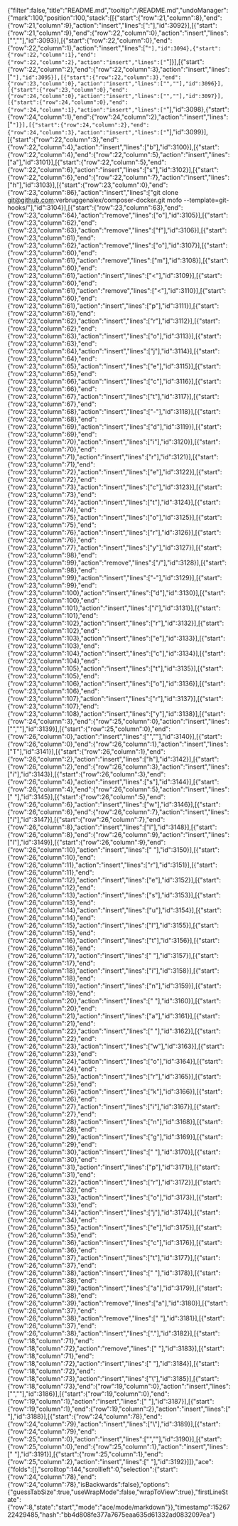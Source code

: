 {"filter":false,"title":"README.md","tooltip":"/README.md","undoManager":{"mark":100,"position":100,"stack":[[{"start":{"row":21,"column":8},"end":{"row":21,"column":9},"action":"insert","lines":[":"],"id":3092}],[{"start":{"row":21,"column":9},"end":{"row":22,"column":0},"action":"insert","lines":["",""],"id":3093}],[{"start":{"row":22,"column":0},"end":{"row":22,"column":1},"action":"insert","lines":["`"],"id":3094},{"start":{"row":22,"column":1},"end":{"row":22,"column":2},"action":"insert","lines":["`"]}],[{"start":{"row":22,"column":2},"end":{"row":22,"column":3},"action":"insert","lines":["`"],"id":3095}],[{"start":{"row":22,"column":3},"end":{"row":23,"column":0},"action":"insert","lines":["",""],"id":3096}],[{"start":{"row":23,"column":0},"end":{"row":24,"column":0},"action":"insert","lines":["",""],"id":3097}],[{"start":{"row":24,"column":0},"end":{"row":24,"column":1},"action":"insert","lines":["`"],"id":3098},{"start":{"row":24,"column":1},"end":{"row":24,"column":2},"action":"insert","lines":["`"]}],[{"start":{"row":24,"column":2},"end":{"row":24,"column":3},"action":"insert","lines":["`"],"id":3099}],[{"start":{"row":22,"column":3},"end":{"row":22,"column":4},"action":"insert","lines":["b"],"id":3100}],[{"start":{"row":22,"column":4},"end":{"row":22,"column":5},"action":"insert","lines":["a"],"id":3101}],[{"start":{"row":22,"column":5},"end":{"row":22,"column":6},"action":"insert","lines":["s"],"id":3102}],[{"start":{"row":22,"column":6},"end":{"row":22,"column":7},"action":"insert","lines":["h"],"id":3103}],[{"start":{"row":23,"column":0},"end":{"row":23,"column":86},"action":"insert","lines":["git clone git@github.com:verbruggenalex/composer-docker.git mofo --template=git-hooks/"],"id":3104}],[{"start":{"row":23,"column":63},"end":{"row":23,"column":64},"action":"remove","lines":["o"],"id":3105}],[{"start":{"row":23,"column":62},"end":{"row":23,"column":63},"action":"remove","lines":["f"],"id":3106}],[{"start":{"row":23,"column":61},"end":{"row":23,"column":62},"action":"remove","lines":["o"],"id":3107}],[{"start":{"row":23,"column":60},"end":{"row":23,"column":61},"action":"remove","lines":["m"],"id":3108}],[{"start":{"row":23,"column":60},"end":{"row":23,"column":61},"action":"insert","lines":["<"],"id":3109}],[{"start":{"row":23,"column":60},"end":{"row":23,"column":61},"action":"remove","lines":["<"],"id":3110}],[{"start":{"row":23,"column":60},"end":{"row":23,"column":61},"action":"insert","lines":["p"],"id":3111}],[{"start":{"row":23,"column":61},"end":{"row":23,"column":62},"action":"insert","lines":["r"],"id":3112}],[{"start":{"row":23,"column":62},"end":{"row":23,"column":63},"action":"insert","lines":["o"],"id":3113}],[{"start":{"row":23,"column":63},"end":{"row":23,"column":64},"action":"insert","lines":["j"],"id":3114}],[{"start":{"row":23,"column":64},"end":{"row":23,"column":65},"action":"insert","lines":["e"],"id":3115}],[{"start":{"row":23,"column":65},"end":{"row":23,"column":66},"action":"insert","lines":["c"],"id":3116}],[{"start":{"row":23,"column":66},"end":{"row":23,"column":67},"action":"insert","lines":["t"],"id":3117}],[{"start":{"row":23,"column":67},"end":{"row":23,"column":68},"action":"insert","lines":["-"],"id":3118}],[{"start":{"row":23,"column":68},"end":{"row":23,"column":69},"action":"insert","lines":["d"],"id":3119}],[{"start":{"row":23,"column":69},"end":{"row":23,"column":70},"action":"insert","lines":["i"],"id":3120}],[{"start":{"row":23,"column":70},"end":{"row":23,"column":71},"action":"insert","lines":["r"],"id":3121}],[{"start":{"row":23,"column":71},"end":{"row":23,"column":72},"action":"insert","lines":["e"],"id":3122}],[{"start":{"row":23,"column":72},"end":{"row":23,"column":73},"action":"insert","lines":["c"],"id":3123}],[{"start":{"row":23,"column":73},"end":{"row":23,"column":74},"action":"insert","lines":["t"],"id":3124}],[{"start":{"row":23,"column":74},"end":{"row":23,"column":75},"action":"insert","lines":["o"],"id":3125}],[{"start":{"row":23,"column":75},"end":{"row":23,"column":76},"action":"insert","lines":["r"],"id":3126}],[{"start":{"row":23,"column":76},"end":{"row":23,"column":77},"action":"insert","lines":["y"],"id":3127}],[{"start":{"row":23,"column":98},"end":{"row":23,"column":99},"action":"remove","lines":["/"],"id":3128}],[{"start":{"row":23,"column":98},"end":{"row":23,"column":99},"action":"insert","lines":["-"],"id":3129}],[{"start":{"row":23,"column":99},"end":{"row":23,"column":100},"action":"insert","lines":["d"],"id":3130}],[{"start":{"row":23,"column":100},"end":{"row":23,"column":101},"action":"insert","lines":["i"],"id":3131}],[{"start":{"row":23,"column":101},"end":{"row":23,"column":102},"action":"insert","lines":["r"],"id":3132}],[{"start":{"row":23,"column":102},"end":{"row":23,"column":103},"action":"insert","lines":["e"],"id":3133}],[{"start":{"row":23,"column":103},"end":{"row":23,"column":104},"action":"insert","lines":["c"],"id":3134}],[{"start":{"row":23,"column":104},"end":{"row":23,"column":105},"action":"insert","lines":["t"],"id":3135}],[{"start":{"row":23,"column":105},"end":{"row":23,"column":106},"action":"insert","lines":["o"],"id":3136}],[{"start":{"row":23,"column":106},"end":{"row":23,"column":107},"action":"insert","lines":["r"],"id":3137}],[{"start":{"row":23,"column":107},"end":{"row":23,"column":108},"action":"insert","lines":["y"],"id":3138}],[{"start":{"row":24,"column":3},"end":{"row":25,"column":0},"action":"insert","lines":["",""],"id":3139}],[{"start":{"row":25,"column":0},"end":{"row":26,"column":0},"action":"insert","lines":["",""],"id":3140}],[{"start":{"row":26,"column":0},"end":{"row":26,"column":1},"action":"insert","lines":["T"],"id":3141}],[{"start":{"row":26,"column":1},"end":{"row":26,"column":2},"action":"insert","lines":["h"],"id":3142}],[{"start":{"row":26,"column":2},"end":{"row":26,"column":3},"action":"insert","lines":["i"],"id":3143}],[{"start":{"row":26,"column":3},"end":{"row":26,"column":4},"action":"insert","lines":["s"],"id":3144}],[{"start":{"row":26,"column":4},"end":{"row":26,"column":5},"action":"insert","lines":[" "],"id":3145}],[{"start":{"row":26,"column":5},"end":{"row":26,"column":6},"action":"insert","lines":["w"],"id":3146}],[{"start":{"row":26,"column":6},"end":{"row":26,"column":7},"action":"insert","lines":["i"],"id":3147}],[{"start":{"row":26,"column":7},"end":{"row":26,"column":8},"action":"insert","lines":["l"],"id":3148}],[{"start":{"row":26,"column":8},"end":{"row":26,"column":9},"action":"insert","lines":["l"],"id":3149}],[{"start":{"row":26,"column":9},"end":{"row":26,"column":10},"action":"insert","lines":[" "],"id":3150}],[{"start":{"row":26,"column":10},"end":{"row":26,"column":11},"action":"insert","lines":["r"],"id":3151}],[{"start":{"row":26,"column":11},"end":{"row":26,"column":12},"action":"insert","lines":["e"],"id":3152}],[{"start":{"row":26,"column":12},"end":{"row":26,"column":13},"action":"insert","lines":["s"],"id":3153}],[{"start":{"row":26,"column":13},"end":{"row":26,"column":14},"action":"insert","lines":["u"],"id":3154}],[{"start":{"row":26,"column":14},"end":{"row":26,"column":15},"action":"insert","lines":["l"],"id":3155}],[{"start":{"row":26,"column":15},"end":{"row":26,"column":16},"action":"insert","lines":["t"],"id":3156}],[{"start":{"row":26,"column":16},"end":{"row":26,"column":17},"action":"insert","lines":[" "],"id":3157}],[{"start":{"row":26,"column":17},"end":{"row":26,"column":18},"action":"insert","lines":["i"],"id":3158}],[{"start":{"row":26,"column":18},"end":{"row":26,"column":19},"action":"insert","lines":["n"],"id":3159}],[{"start":{"row":26,"column":19},"end":{"row":26,"column":20},"action":"insert","lines":[" "],"id":3160}],[{"start":{"row":26,"column":20},"end":{"row":26,"column":21},"action":"insert","lines":["a"],"id":3161}],[{"start":{"row":26,"column":21},"end":{"row":26,"column":22},"action":"insert","lines":[" "],"id":3162}],[{"start":{"row":26,"column":22},"end":{"row":26,"column":23},"action":"insert","lines":["w"],"id":3163}],[{"start":{"row":26,"column":23},"end":{"row":26,"column":24},"action":"insert","lines":["o"],"id":3164}],[{"start":{"row":26,"column":24},"end":{"row":26,"column":25},"action":"insert","lines":["r"],"id":3165}],[{"start":{"row":26,"column":25},"end":{"row":26,"column":26},"action":"insert","lines":["k"],"id":3166}],[{"start":{"row":26,"column":26},"end":{"row":26,"column":27},"action":"insert","lines":["i"],"id":3167}],[{"start":{"row":26,"column":27},"end":{"row":26,"column":28},"action":"insert","lines":["n"],"id":3168}],[{"start":{"row":26,"column":28},"end":{"row":26,"column":29},"action":"insert","lines":["g"],"id":3169}],[{"start":{"row":26,"column":29},"end":{"row":26,"column":30},"action":"insert","lines":[" "],"id":3170}],[{"start":{"row":26,"column":30},"end":{"row":26,"column":31},"action":"insert","lines":["p"],"id":3171}],[{"start":{"row":26,"column":31},"end":{"row":26,"column":32},"action":"insert","lines":["r"],"id":3172}],[{"start":{"row":26,"column":32},"end":{"row":26,"column":33},"action":"insert","lines":["o"],"id":3173}],[{"start":{"row":26,"column":33},"end":{"row":26,"column":34},"action":"insert","lines":["j"],"id":3174}],[{"start":{"row":26,"column":34},"end":{"row":26,"column":35},"action":"insert","lines":["e"],"id":3175}],[{"start":{"row":26,"column":35},"end":{"row":26,"column":36},"action":"insert","lines":["c"],"id":3176}],[{"start":{"row":26,"column":36},"end":{"row":26,"column":37},"action":"insert","lines":["t"],"id":3177}],[{"start":{"row":26,"column":37},"end":{"row":26,"column":38},"action":"insert","lines":[" "],"id":3178}],[{"start":{"row":26,"column":38},"end":{"row":26,"column":39},"action":"insert","lines":["a"],"id":3179}],[{"start":{"row":26,"column":38},"end":{"row":26,"column":39},"action":"remove","lines":["a"],"id":3180}],[{"start":{"row":26,"column":37},"end":{"row":26,"column":38},"action":"remove","lines":[" "],"id":3181}],[{"start":{"row":26,"column":37},"end":{"row":26,"column":38},"action":"insert","lines":["."],"id":3182}],[{"start":{"row":18,"column":71},"end":{"row":18,"column":72},"action":"remove","lines":[" "],"id":3183}],[{"start":{"row":18,"column":71},"end":{"row":18,"column":72},"action":"insert","lines":[" "],"id":3184}],[{"start":{"row":18,"column":72},"end":{"row":18,"column":73},"action":"insert","lines":["\\"],"id":3185}],[{"start":{"row":18,"column":73},"end":{"row":19,"column":0},"action":"insert","lines":["",""],"id":3186}],[{"start":{"row":19,"column":0},"end":{"row":19,"column":1},"action":"insert","lines":[" "],"id":3187}],[{"start":{"row":19,"column":1},"end":{"row":19,"column":2},"action":"insert","lines":[" "],"id":3188}],[{"start":{"row":24,"column":78},"end":{"row":24,"column":79},"action":"insert","lines":["\\"],"id":3189}],[{"start":{"row":24,"column":79},"end":{"row":25,"column":0},"action":"insert","lines":["",""],"id":3190}],[{"start":{"row":25,"column":0},"end":{"row":25,"column":1},"action":"insert","lines":[" "],"id":3191}],[{"start":{"row":25,"column":1},"end":{"row":25,"column":2},"action":"insert","lines":[" "],"id":3192}]]},"ace":{"folds":[],"scrolltop":144,"scrollleft":0,"selection":{"start":{"row":24,"column":78},"end":{"row":24,"column":78},"isBackwards":false},"options":{"guessTabSize":true,"useWrapMode":false,"wrapToView":true},"firstLineState":{"row":8,"state":"start","mode":"ace/mode/markdown"}},"timestamp":1526722429485,"hash":"bb4d808fe377a7675eaa635d61332ad0832097ea"}